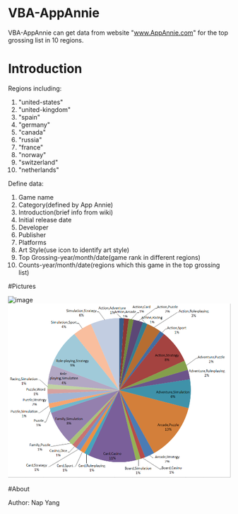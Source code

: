# VBA-AppAnnie
VBA-AppAnnie can get data from website "www.AppAnnie.com" for the top grossing list in 10 regions.
# Introduction
Regions including:

1. "united-states"
2. "united-kingdom"
3. "spain"
4. "germany"
5. "canada"
6. "russia"
7. "france"
8. "norway"
9. "switzerland"
10. "netherlands"


Define data:

1. Game name
2. Category(defined by App Annie)
3. Introduction(brief info from wiki)
4. Initial release date
5. Developer
6. Publisher
7. Platforms
8. Art Style(use icon to identify art style)
9. Top Grossing-year/month/date(game rank in different regions)
10. Counts-year/month/date(regions which this game in the top grossing list)

#Pictures

![image](https://github.com/napyang/VBA-AppAnnie/screenshots/Example.png)
![image](https://github.com/napyang/VBA-AppAnnie/raw/master/screenshots/PieChart.png)

#About

Author: Nap Yang
